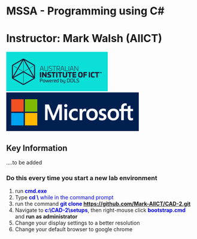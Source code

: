 # MSSA - Programming using C#
# Instructor: Mark Walsh (AIICT)


![](Images/AIICT.png)
![](Images/Microsoft.png)
## Key Information
....to be added


### Do this every time you start a new lab environment
1. run <span style="color:blue">**cmd.exe**</span>
2. Type <span style="color:blue">**cd \\** while in the command prompt
3. run the command <span style="color:blue">**git clone https://github.com/Mark-AIICT/CAD-2.git**
4. Navigate to <span style="color:blue">**c:\CAD-2\setups**</span>, then right-mouse click <span style="color:blue">**bootstrap.cmd**</span> and **run as administrator**
5. Change your display settings to a better resolution
6. Change your default browser to google chrome

